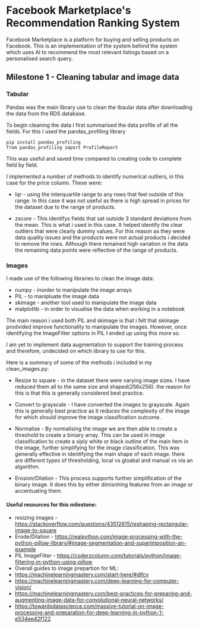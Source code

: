 # Facebook Marketplace's Recommendation Ranking System
Facebook Marketplace is a platform for buying and selling products on Facebook. This is an implementation of the system behind the system which uses AI to recommend the most relevant listings based on a personalised search query.

## Milestone 1 - Cleaning tabular and image data
### Tabular
Pandas was the main library use to clean the tbaular data after downloading the data from the RDS database.

To begin cleaning the data I first summarised the data profile of all the fields. For this I used the pandas_profiling library

```
pip install pandas_profiling
from pandas_profiling import ProfileReport
```
This was useful and saved time compared to creating code to complete field by field.

I implemented a number of methods to identify numerical outliers, in this case for the price column. These were:

- Iqr - using the interquartile range to any rows that feel outside of this range. In this case it was not useful as there is high spread in prices for the dataset due to the range of products.

- zscore - This identifys fields that sat outside 3 standard deviations from the mean. This is what i used in this case. It helped identify the clear outliers that were clearly dummy values. For this reason as they were data quality issues and the products were not actual products i decided to remove the rows. Although there remained high variation in the data the remaining data points were reflective of the range of products.

### Images
I made use of the following libraries to clean the image data:

- numpy - inorder to manipulate the image arrays
- PIL - to manipluate the image data
- skimage - another tool used to manipulate the image data
- matplotlib - in order to visualise the data when working in a notebook

The main reason i used both PIL and skimage is that i felt that skimage prodvided improve functionality to manipulate the images. However, once identifying the ImageFilter options in PIL I ended up using this more so.

I am yet to implement data augmentation to support the training process and therefore, undecided on which library to use for this.

Here is a summary of some of the methods i included in my clean_images.py:

- Resize to square - in the dataset there were varying image sizes. I have reduced them all to the same size and shaped(256x256). the reason for this is that this is generally considered best practice.

- Convert to grayscale - I have converted the images to grayscale. Again this is generally best practice as it reduces the complexity of the image for which should improve the image classification outcome.

- Normalise - By normalising the image we are then able to create a threshold to create a biniary array. This can be used in image classification to create a siply white or black outline of the main item in the image, further simplifying for the image classification. This was generally effective in identifying the main shape of each image. there are different types of thresholding, local vs gloabal and manual vs via an algorithm.

- Erosion/Dilation - This process supports further simplification of the binary image. It does this by either dimisnhing features from an image or accentuating them.


#### Useful resources for this milestone:
- resizing images - https://stackoverflow.com/questions/43512615/reshaping-rectangular-image-to-square
- Erode/Dilation - https://realpython.com/image-processing-with-the-python-pillow-library/#image-segmentation-and-superimposition-an-example
- PIL ImageFilter - https://coderzcolumn.com/tutorials/python/image-filtering-in-python-using-pillow
- Overall guides to image prepartion for ML:
- https://machinelearningmastery.com/start-here/#dlfcv
- https://machinelearningmastery.com/deep-learning-for-computer-vision/
- https://machinelearningmastery.com/best-practices-for-preparing-and-augmenting-image-data-for-convolutional-neural-networks/
- https://towardsdatascience.com/massive-tutorial-on-image-processing-and-preparation-for-deep-learning-in-python-1-e534ee42f122